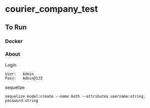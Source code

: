 # courier_company_test

## To Run

### Docker

### About

Login

```
User:   Admin
Pass:   Admin@123
```

sequelize

```
sequelize model:create --name Auth --attributes username:string, password:string
```
